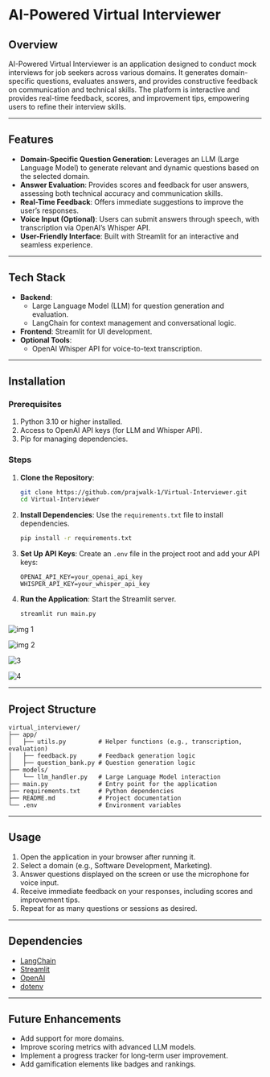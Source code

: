 # AI-Powered Virtual Interviewer

## **Overview**
AI-Powered Virtual Interviewer is an application designed to conduct mock interviews for job seekers across various domains. It generates domain-specific questions, evaluates answers, and provides constructive feedback on communication and technical skills. The platform is interactive and provides real-time feedback, scores, and improvement tips, empowering users to refine their interview skills.

---

## **Features**
- **Domain-Specific Question Generation**: Leverages an LLM (Large Language Model) to generate relevant and dynamic questions based on the selected domain.
- **Answer Evaluation**: Provides scores and feedback for user answers, assessing both technical accuracy and communication skills.
- **Real-Time Feedback**: Offers immediate suggestions to improve the user’s responses.
- **Voice Input (Optional)**: Users can submit answers through speech, with transcription via OpenAI’s Whisper API.
- **User-Friendly Interface**: Built with Streamlit for an interactive and seamless experience.

---

## **Tech Stack**
- **Backend**:
  - Large Language Model (LLM) for question generation and evaluation.
  - LangChain for context management and conversational logic.
- **Frontend**: Streamlit for UI development.
- **Optional Tools**:
  - OpenAI Whisper API for voice-to-text transcription.

---

## **Installation**
### **Prerequisites**
1. Python 3.10 or higher installed.
2. Access to OpenAI API keys (for LLM and Whisper API).
3. Pip for managing dependencies.

### **Steps**
1. **Clone the Repository**:
   ```bash
   git clone https://github.com/prajwalk-1/Virtual-Interviewer.git
   cd Virtual-Interviewer
   ```

2. **Install Dependencies**:
   Use the `requirements.txt` file to install dependencies.
   ```bash
   pip install -r requirements.txt
   ```

3. **Set Up API Keys**:
   Create an `.env` file in the project root and add your API keys:
   ```env
   OPENAI_API_KEY=your_openai_api_key
   WHISPER_API_KEY=your_whisper_api_key
   ```

4. **Run the Application**:
   Start the Streamlit server.
   ```bash
   streamlit run main.py
   ```

![img 1](https://github.com/user-attachments/assets/cf4c631e-f72b-408b-87be-bdc04ece134c)

![img 2](https://github.com/user-attachments/assets/8ad50f49-233d-455f-9a19-d60a88bf2831)

![3](https://github.com/user-attachments/assets/7aa08144-3c73-4cef-924e-e7b82b679c26)

![4](https://github.com/user-attachments/assets/3804eb76-dd07-4cf0-9f47-a041f79b4540)


---

## **Project Structure**
```
virtual_interviewer/
├── app/
│   ├── utils.py         # Helper functions (e.g., transcription, evaluation)
│   ├── feedback.py      # Feedback generation logic
│   ├── question_bank.py # Question generation logic
├── models/
│   └── llm_handler.py   # Large Language Model interaction
├── main.py              # Entry point for the application
├── requirements.txt     # Python dependencies
├── README.md            # Project documentation
└── .env                 # Environment variables
```

---

## **Usage**
1. Open the application in your browser after running it.
2. Select a domain (e.g., Software Development, Marketing).
3. Answer questions displayed on the screen or use the microphone for voice input.
4. Receive immediate feedback on your responses, including scores and improvement tips.
5. Repeat for as many questions or sessions as desired.

---

## **Dependencies**
- [LangChain](https://pypi.org/project/langchain/)
- [Streamlit](https://pypi.org/project/streamlit/)
- [OpenAI](https://pypi.org/project/openai/)
- [dotenv](https://pypi.org/project/python-dotenv/)

---

## **Future Enhancements**
- Add support for more domains.
- Improve scoring metrics with advanced LLM models.
- Implement a progress tracker for long-term user improvement.
- Add gamification elements like badges and rankings.
